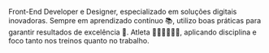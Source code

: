 <p>
  Front-End Developer e Designer, especializado em soluções digitais inovadoras. Sempre em aprendizado contínuo 📚, utilizo boas práticas para garantir resultados de excelência 🚀. Atleta 🏃🏻‍♂️🚵🏻‍♂️, aplicando disciplina e foco tanto nos treinos quanto no trabalho.
</p>
